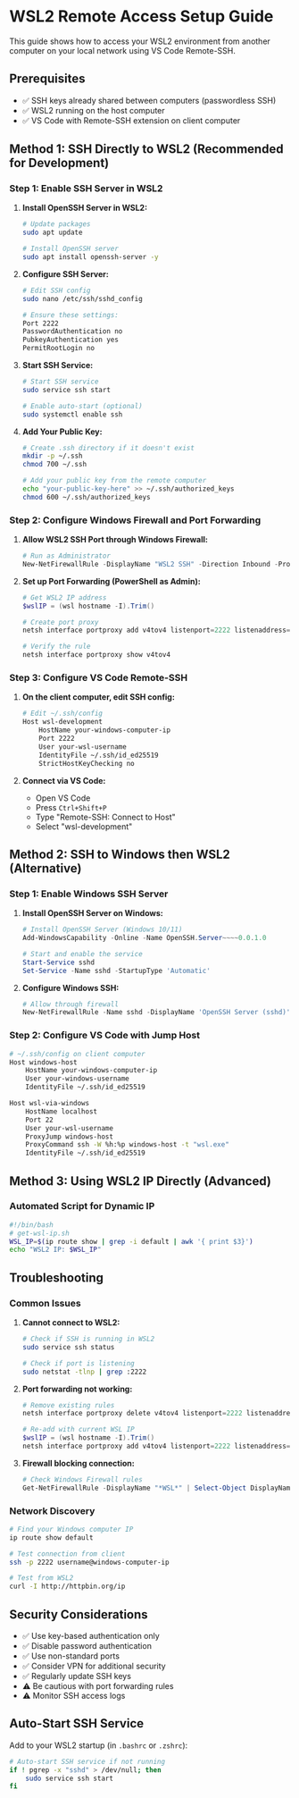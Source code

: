 # WSL2 Remote Access Setup Guide

This guide shows how to access your WSL2 environment from another computer on your local network using VS Code Remote-SSH.

## Prerequisites
- ✅ SSH keys already shared between computers (passwordless SSH)
- ✅ WSL2 running on the host computer
- ✅ VS Code with Remote-SSH extension on client computer

## Method 1: SSH Directly to WSL2 (Recommended for Development)

### Step 1: Enable SSH Server in WSL2

1. **Install OpenSSH Server in WSL2:**
   ```bash
   # Update packages
   sudo apt update

   # Install OpenSSH server
   sudo apt install openssh-server -y
   ```

2. **Configure SSH Server:**
   ```bash
   # Edit SSH config
   sudo nano /etc/ssh/sshd_config

   # Ensure these settings:
   Port 2222
   PasswordAuthentication no
   PubkeyAuthentication yes
   PermitRootLogin no
   ```

3. **Start SSH Service:**
   ```bash
   # Start SSH service
   sudo service ssh start

   # Enable auto-start (optional)
   sudo systemctl enable ssh
   ```

4. **Add Your Public Key:**
   ```bash
   # Create .ssh directory if it doesn't exist
   mkdir -p ~/.ssh
   chmod 700 ~/.ssh

   # Add your public key from the remote computer
   echo "your-public-key-here" >> ~/.ssh/authorized_keys
   chmod 600 ~/.ssh/authorized_keys
   ```

### Step 2: Configure Windows Firewall and Port Forwarding

1. **Allow WSL2 SSH Port through Windows Firewall:**
   ```powershell
   # Run as Administrator
   New-NetFirewallRule -DisplayName "WSL2 SSH" -Direction Inbound -Protocol TCP -LocalPort 2222 -Action Allow
   ```

2. **Set up Port Forwarding (PowerShell as Admin):**
   ```powershell
   # Get WSL2 IP address
   $wslIP = (wsl hostname -I).Trim()

   # Create port proxy
   netsh interface portproxy add v4tov4 listenport=2222 listenaddress=0.0.0.0 connectport=2222 connectaddress=$wslIP

   # Verify the rule
   netsh interface portproxy show v4tov4
   ```

### Step 3: Configure VS Code Remote-SSH

1. **On the client computer, edit SSH config:**
   ```bash
   # Edit ~/.ssh/config
   Host wsl-development
       HostName your-windows-computer-ip
       Port 2222
       User your-wsl-username
       IdentityFile ~/.ssh/id_ed25519
       StrictHostKeyChecking no
   ```

2. **Connect via VS Code:**
   - Open VS Code
   - Press `Ctrl+Shift+P`
   - Type "Remote-SSH: Connect to Host"
   - Select "wsl-development"

## Method 2: SSH to Windows then WSL2 (Alternative)

### Step 1: Enable Windows SSH Server

1. **Install OpenSSH Server on Windows:**
   ```powershell
   # Install OpenSSH Server (Windows 10/11)
   Add-WindowsCapability -Online -Name OpenSSH.Server~~~~0.0.1.0

   # Start and enable the service
   Start-Service sshd
   Set-Service -Name sshd -StartupType 'Automatic'
   ```

2. **Configure Windows SSH:**
   ```powershell
   # Allow through firewall
   New-NetFirewallRule -Name sshd -DisplayName 'OpenSSH Server (sshd)' -Enabled True -Direction Inbound -Protocol TCP -Action Allow -LocalPort 22
   ```

### Step 2: Configure VS Code with Jump Host

```bash
# ~/.ssh/config on client computer
Host windows-host
    HostName your-windows-computer-ip
    User your-windows-username
    IdentityFile ~/.ssh/id_ed25519

Host wsl-via-windows
    HostName localhost
    Port 22
    User your-wsl-username
    ProxyJump windows-host
    ProxyCommand ssh -W %h:%p windows-host -t "wsl.exe"
    IdentityFile ~/.ssh/id_ed25519
```

## Method 3: Using WSL2 IP Directly (Advanced)

### Automated Script for Dynamic IP

```bash
#!/bin/bash
# get-wsl-ip.sh
WSL_IP=$(ip route show | grep -i default | awk '{ print $3}')
echo "WSL2 IP: $WSL_IP"
```

## Troubleshooting

### Common Issues

1. **Cannot connect to WSL2:**
   ```bash
   # Check if SSH is running in WSL2
   sudo service ssh status

   # Check if port is listening
   sudo netstat -tlnp | grep :2222
   ```

2. **Port forwarding not working:**
   ```powershell
   # Remove existing rules
   netsh interface portproxy delete v4tov4 listenport=2222 listenaddress=0.0.0.0

   # Re-add with current WSL IP
   $wslIP = (wsl hostname -I).Trim()
   netsh interface portproxy add v4tov4 listenport=2222 listenaddress=0.0.0.0 connectport=2222 connectaddress=$wslIP
   ```

3. **Firewall blocking connection:**
   ```powershell
   # Check Windows Firewall rules
   Get-NetFirewallRule -DisplayName "*WSL*" | Select-Object DisplayName, Enabled, Direction
   ```

### Network Discovery

```bash
# Find your Windows computer IP
ip route show default

# Test connection from client
ssh -p 2222 username@windows-computer-ip

# Test from WSL2
curl -I http://httpbin.org/ip
```

## Security Considerations

- ✅ Use key-based authentication only
- ✅ Disable password authentication
- ✅ Use non-standard ports
- ✅ Consider VPN for additional security
- ✅ Regularly update SSH keys
- ⚠️ Be cautious with port forwarding rules
- ⚠️ Monitor SSH access logs

## Auto-Start SSH Service

Add to your WSL2 startup (in `.bashrc` or `.zshrc`):
```bash
# Auto-start SSH service if not running
if ! pgrep -x "sshd" > /dev/null; then
    sudo service ssh start
fi
```
